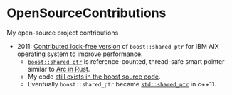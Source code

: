 # OpenSourceContributions
My open-source project contributions

- 2011: [Contributed lock-free version](https://lists.boost.org/boost-bugs/2011/12/20673.php) of `boost::shared_ptr` for IBM AIX operating system to improve performance.
  - [`boost::shared_ptr`](https://theboostcpplibraries.com/boost.smartpointers-shared-ownership) is reference-counted, thread-safe smart pointer similar to [Arc in Rust](https://doc.rust-lang.org/std/sync/struct.Arc.html).
  - My code [still exists in the boost source code](https://github.com/boostorg/smart_ptr/blob/develop/include/boost/smart_ptr/detail/sp_counted_base_aix.hpp).
  - Eventually `boost::shared_ptr` became [`std::shared_ptr`](https://en.cppreference.com/w/cpp/memory/shared_ptr) in c++11.
